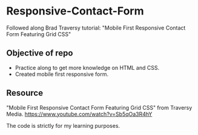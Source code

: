 # Responsive-Contact-Form

Followed along Brad Traversy tutorial: "Mobile First Responsive Contact Form Featuring Grid CSS"

## Objective of repo

- Practice along to get more knowledge on HTML and CSS.
- Created mobile first responsive form.

## Resource

"Mobile First Responsive Contact Form Featuring Grid CSS" from Traversy Media. https://www.youtube.com/watch?v=Sb5qOa3R4hY

The code is strictly for my learning purposes.
